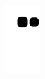 ![](https://raw.githubusercontent.com/Similarityoung/Similarityoung/main/assets/github-contribution-grid-snake.svg)
